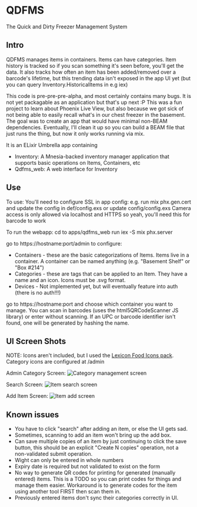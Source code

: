# QDFMS
The Quick and Dirty Freezer Management System 

## Intro 
QDFMS manages items in containers. Items can have categories. Item history is tracked so if you scan something it's seen before, you'll get the data. It also tracks how often an item has been added/removed over a barcode's lifetime, but this trending data isn't exposed in the app UI yet (but you can query Inventory.HistoricalItems in e.g iex) 

This code is pre-pre-pre-alpha, and most certainly contains many bugs. It is not yet packagable as an application but that's up next :P 
This was a fun project to learn about Phoenix Live View, but also because we got sick of not being able to easily recall what's in our chest freezer in the basement. 
The goal was to create an app that would have minimal non-BEAM dependencies.
Eventually, I'll clean it up so you can build a BEAM file that just runs the thing, but now it only works running via mix.


It is an ELixir Umbrella app containing
* Inventory: A Mnesia-backed inventory manager application that supports basic operations on Items, Containers, etc
* Qdfms_web: A web interface for Inventory 

## Use
To use: 
You'll need to configure SSL in app config: 
e.g. run mix phx.gen.cert and update the config in def/config.exs
or update config/config.exs 
Camera access is only allowed via localhost and HTTPS so yeah, you'll need this for barcode to work

To run the webapp:
cd to apps/qdfms_web
run iex -S mix phx.server

go to https://hostname:port/admin to configure:
* Containers - these are the basic categorizations of Items. Items live in a container. A container can be named anything (e.g. "Basement Shelf" or "Box #214") 
* Categories - these are tags that can be applied to an Item. They have a name and an icon. Icons must be .svg format. 
* Devices - Not implemented yet, but will eventually feature into auth (there is no auth!!!)

go to https://hostname:port and choose which container you want to manage. You can scan in barcodes (uses the html5QRCodeScanner JS library) or enter without scanning. If an UPC or barcode identifier isn't found, one will be generated by hashing the name. 

## UI Screen Shots
NOTE: Icons aren't included, but I used the [Lexicon Food Icons pack](https://www.thelexicon.org/foodicons/). 
Category icons are configured at /admin

Admin Category Screen: 
![Category management screen](/blob/master/doc_images/adminCats.png?raw=true "Category Management")

Search Screen: 
![Item search screen](/blob/master/doc_images/Search.png?raw=true "Search Items")

Add Item Screen: 
![Item add screen](/blob/master/doc_images/AddNew.png?raw=true "Add Item")


## Known issues
* You have to click "search" after adding an item, or else the UI gets sad. 
* Sometimes, scanning to add an item won't bring up the add box.
* Can save multiple copies of an item by just continuing to click the save button, this should be an explicit "Create N copies" operation, not a non-validated submit operation. 
* Wight can only be entered in whole numbers 
* Expiry date is required but not validated to exist on the form
* No way to generate QR codes for printing for generated (manually entered) items. This is a TODO so you can print codes for things and manage them easier. Workaround is to generate codes for the item using another tool FIRST then scan them in. 
* Previously entered items don't sync their categories correctly in UI.
